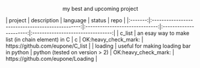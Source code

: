 
<p align="center">my best and upcoming project</p>
| project |                    description                   |            language            |                 status |                repo               |
|:-------:|:------------------------------------------------:|:------------------------------:|:----------------------:|:---------------------------------:|
|  c_list | an esay way to make list (in chain element) in C |                c               |   OK:heavy_check_mark:   | https://github.com/eupone/C_list  |
| loading |      useful for making loading bar in python     | python (tested on version > 2) |   OK:heavy_check_mark:   | https://github.com/eupone/Loading |
